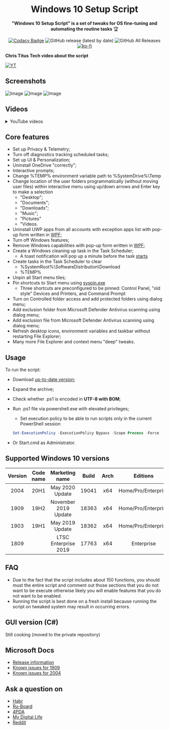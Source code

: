 <div align="center">
  <h1>Windows 10 Setup Script</h1>

**"Windows 10 Setup Script" is a set of tweaks for OS fine-tuning and automating the routine tasks** 🏆

[![Codacy Badge](https://app.codacy.com/project/badge/Grade/b88d2880e17a4844bef470f2e7929c6b)](https://www.codacy.com/manual/farag2/Windows-10-Setup-Script)
![GitHub release (latest by date)](https://img.shields.io/github/v/release/farag2/Windows-10-Setup-Script)
![GitHub All Releases](https://img.shields.io/github/downloads/farag2/Windows-10-Setup-Script/total)
[![ko-fi](https://www.ko-fi.com/img/githubbutton_sm.svg)](https://ko-fi.com/Q5Q51QUJC)
</div>

**Chris Titus Tech video about the script**

[![YT](https://i.imgur.com/mADOh3c.png)](https://youtu.be/8E6OT_QcHaU)



## Screenshots

![Image](https://i.imgur.com/OjWeooZ.png)
![Image](https://i.imgur.com/BDOoE4B.png)
![Image](https://i.imgur.com/stEsBkN.png)

## Videos

<details>
  <summary>YouTube videos</summary>

[![Image](http://img.youtube.com/vi/8MzuDLNH9QU/0.jpg)](http://www.youtube.com/watch?v=8MzuDLNH9QU)
[![Image](http://img.youtube.com/vi/cjyi9nX8sFA/0.jpg)](http://www.youtube.com/watch?v=cjyi9nX8sFA)
</details>

## Core features

- Set up Privacy & Telemetry;
- Turn off diagnostics tracking scheduled tasks;
- Set up UI & Personalization;
- Uninstall OneDrive "correctly";
- Interactive prompts;
- Change %TEMP% environment variable path to %SystemDrive%\Temp
- Change location of the user folders programmatically (without moving user files) within interactive menu using up/down arrows and Enter key to make a selection
  - "Desktop";
  - "Documents";
  - "Downloads";
  - "Music";
  - "Pictures"
  - "Videos.
- Uninstall UWP apps from all accounts with exception apps list with pop-up form written in [WPF](#Screenshots);
- Turn off Windows features;
- Remove Windows capabilities with pop-up form written in [WPF](#Screenshots);
- Create a Windows cleaning up task in the Task Scheduler;
  - A toast notification will pop up a minute before the task [starts](#Screenshots)
- Create tasks in the Task Scheduler to clear
  - %SystemRoot%\SoftwareDistribution\Download
  - %TEMP%
- Unpin all Start menu tiles;
- Pin shortcuts to Start menu using [syspin.exe](http://www.technosys.net/products/utils/pintotaskbar)
  - Three shortcuts are preconfigured to be pinned: Control Panel, "old style" Devices and Printers, and Command Prompt
- Turn on Controlled folder access and add protected folders using dialog menu;
- Add exclusion folder from Microsoft Defender Antivirus scanning using dialog menu;
- Add exclusion file from Microsoft Defender Antivirus scanning using dialog menu;
- Refresh desktop icons, environment variables and taskbar without restarting File Explorer;
- Many more File Explorer and context menu "deep" tweaks.

## Usage

To run the script:

- Download [up-to-date version](https://github.com/farag2/Setup-Windows-10/releases);
- Expand the archive;
- Check whether .ps1 is encoded in **UTF-8 with BOM**;
- Run .ps1 file via powershell.exe with elevated privileges;
  - Set execution policy to be able to run scripts only in the current PowerShell session
  
  ```powershell
  Set-ExecutionPolicy -ExecutionPolicy Bypass -Scope Process -Force
  ```
 
- Or Start.cmd as Administrator.

## Supported Windows 10 versions

|Version|Code name|   Marketing name   |Build | Arch |      Editions     |
|:-----:|:-------:|:------------------:|:----:|:----:|:-----------------:|
| 2004  |  20H1   |   May 2020 Update  |19041 |  x64 |Home/Pro/Enterprise|
| 1909  |  19H2   |November 2019 Update|18363 |  x64 |Home/Pro/Enterprise|
| 1903  |  19H1   |   May 2019 Update  |18362 |  x64 |Home/Pro/Enterprise|
| 1809  |         |LTSC Enterprise 2019|17763 |  x64 |   Enterprise      |

## FAQ

* Due to the fact that the script includes about 150 functions, you should must the entire script and comment out those sections that you do not want to be execute otherwise likely you will enable features that you do not want to be enabled.
* Running the script is best done on a fresh install because running the script on tweaked system may result in occurring errors.

## GUI version (C#)

Still cooking (moved to the private repository)

## Microsoft Docs

- [Release information](https://docs.microsoft.com/en-us/windows/release-information)
- [Known issues for 1909](https://docs.microsoft.com/en-us/windows/release-information/status-windows-10-1909)
- [Known issues for 2004](https://docs.microsoft.com/ru-ru/windows/release-information/status-windows-10-2004)

## Ask a question on

- [Habr](https://habr.com/en/post/465365/)
- [Ru-Board](http://forum.ru-board.com/topic.cgi?forum=62&topic=30617#15)
- [4PDA](https://4pda.ru/forum/index.php?s=&showtopic=523489&view=findpost&p=95909388)
- [My Digital Life](https://forums.mydigitallife.net/threads/powershell-script-setup-windows-10.81675/)
- [Reddit](https://www.reddit.com/r/PowerShell/comments/go2n5v/powershell_script_setup_windows_10/)
